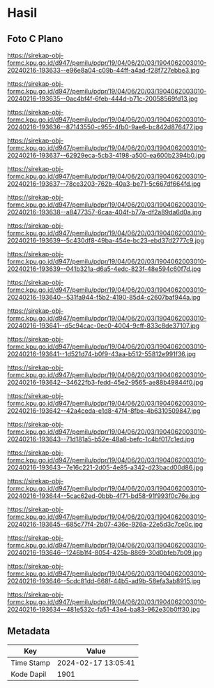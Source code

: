 # Hasil

## Foto C Plano

https://sirekap-obj-formc.kpu.go.id/d947/pemilu/pdpr/19/04/06/20/03/1904062003010-20240216-193633--e96e8a04-c09b-44ff-a4ad-f28f727ebbe3.jpg

https://sirekap-obj-formc.kpu.go.id/d947/pemilu/pdpr/19/04/06/20/03/1904062003010-20240216-193635--0ac4bf4f-6feb-444d-b71c-20058569fd13.jpg

https://sirekap-obj-formc.kpu.go.id/d947/pemilu/pdpr/19/04/06/20/03/1904062003010-20240216-193636--87143550-c955-4fb0-9ae6-bc842d876477.jpg

https://sirekap-obj-formc.kpu.go.id/d947/pemilu/pdpr/19/04/06/20/03/1904062003010-20240216-193637--62929eca-5cb3-4198-a500-ea600b2394b0.jpg

https://sirekap-obj-formc.kpu.go.id/d947/pemilu/pdpr/19/04/06/20/03/1904062003010-20240216-193637--78ce3203-762b-40a3-be71-5c667df664fd.jpg

https://sirekap-obj-formc.kpu.go.id/d947/pemilu/pdpr/19/04/06/20/03/1904062003010-20240216-193638--a8477357-6caa-404f-b77a-df2a89da6d0a.jpg

https://sirekap-obj-formc.kpu.go.id/d947/pemilu/pdpr/19/04/06/20/03/1904062003010-20240216-193639--5c430df8-49ba-454e-bc23-ebd37d2777c9.jpg

https://sirekap-obj-formc.kpu.go.id/d947/pemilu/pdpr/19/04/06/20/03/1904062003010-20240216-193639--041b321a-d6a5-4edc-823f-48e594c60f7d.jpg

https://sirekap-obj-formc.kpu.go.id/d947/pemilu/pdpr/19/04/06/20/03/1904062003010-20240216-193640--531fa944-f5b2-4190-85d4-c2607baf944a.jpg

https://sirekap-obj-formc.kpu.go.id/d947/pemilu/pdpr/19/04/06/20/03/1904062003010-20240216-193641--d5c94cac-0ec0-4004-9cff-833c8de37107.jpg

https://sirekap-obj-formc.kpu.go.id/d947/pemilu/pdpr/19/04/06/20/03/1904062003010-20240216-193641--1d521d74-b0f9-43aa-b512-55812e991f36.jpg

https://sirekap-obj-formc.kpu.go.id/d947/pemilu/pdpr/19/04/06/20/03/1904062003010-20240216-193642--34622fb3-fedd-45e2-9565-ae88b49844f0.jpg

https://sirekap-obj-formc.kpu.go.id/d947/pemilu/pdpr/19/04/06/20/03/1904062003010-20240216-193642--42a4ceda-e1d8-47f4-8fbe-4b6310509847.jpg

https://sirekap-obj-formc.kpu.go.id/d947/pemilu/pdpr/19/04/06/20/03/1904062003010-20240216-193643--71d181a5-b52e-48a8-befc-1c4bf017c1ed.jpg

https://sirekap-obj-formc.kpu.go.id/d947/pemilu/pdpr/19/04/06/20/03/1904062003010-20240216-193643--7e16c221-2d05-4e85-a342-d23bacd00d86.jpg

https://sirekap-obj-formc.kpu.go.id/d947/pemilu/pdpr/19/04/06/20/03/1904062003010-20240216-193644--5cac62ed-0bbb-4f71-bd58-91f993f0c76e.jpg

https://sirekap-obj-formc.kpu.go.id/d947/pemilu/pdpr/19/04/06/20/03/1904062003010-20240216-193645--685c77f4-2b07-436e-926a-22e5d3c7ce0c.jpg

https://sirekap-obj-formc.kpu.go.id/d947/pemilu/pdpr/19/04/06/20/03/1904062003010-20240216-193646--1246b1f4-8054-425b-8869-30d0bfeb7b09.jpg

https://sirekap-obj-formc.kpu.go.id/d947/pemilu/pdpr/19/04/06/20/03/1904062003010-20240216-193646--5cdc81dd-668f-44b5-ad9b-58efa3ab8915.jpg

https://sirekap-obj-formc.kpu.go.id/d947/pemilu/pdpr/19/04/06/20/03/1904062003010-20240216-193634--481e532c-fa51-43e4-ba83-962e30b0ff30.jpg


## Metadata

| Key        | Value               |
| ---------- | ------------------- |
| Time Stamp | 2024-02-17 13:05:41 |
| Kode Dapil | 1901                |




